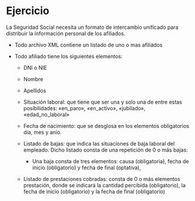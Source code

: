 # Ejercicio
La Seguridad Social necesita un formato de intercambio unificado para distribuir la información personal de los afiliados.

- Todo archivo XML contiene un listado de uno o mas afiliados

- Todo afiliado tiene los siguientes elementos:
  - DNI o NIE
  - Nombre
  - Apellidos

  - Situación laboral: que tiene que ser una y solo una de entre estas posibilidades: «en_paro», «en_activo», «jubilado», «edad_no_laboral»

  - Fecha de nacimiento: que se desglosa en los elementos obligatorios día, mes y anio.

  - Listado de bajas: que indica las situaciones de baja laboral del empleado. Dicho listado consta de una repetición de 0 o más bajas:

    - Una baja consta de tres elementos: causa (obligatoria), fecha de inicio (obligatorio) y fecha de final (optativa),

  - Listado de prestaciones cobradas: consta de 0 o más elementos prestación, donde se indicará la cantidad percibida (obligatorio), la fecha de inicio (obligatorio) y la fecha de final (obligatorio)